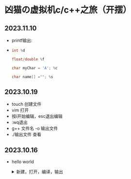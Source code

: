 # 凶猫の虚拟机c/c++之旅（开摆）

## 2023.11.10

- printf输出:


- ```c
  int %d
  
  float/double %f
  
  char myChar = 'A'; %c
  
  char name[] =""; %s
  ```


## 2023.10.19

- touch 创建文件
- vim 打开
- 按i开始编辑，esc退出编辑
- :wq退出
- g++ 文件名 -o 输出文件
- ./输出文件 查看

## 2023.10.16

- hello world

  <details>
      <summary>新建，打开，编译，输出</summary>
      <p>
          <img src="111.png"/>
      </p>
  </details>
  
  <!--
  
  
  
  -->
